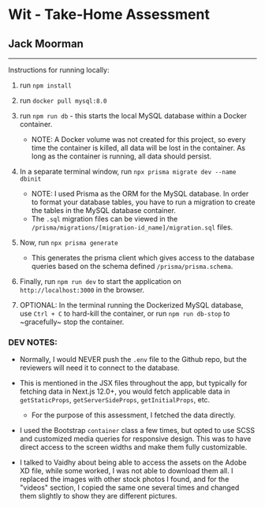 # Wit - Take-Home Assessment

## Jack Moorman

---

Instructions for running locally:

1. run `npm install`
2. run `docker pull mysql:8.0`
3. run `npm run db` - this starts the local MySQL database within a Docker container.
   - NOTE: A Docker volume was not created for this project, so every time the container is killed, all data will be lost in the container. As long as the container is running, all data should persist.
4. In a separate terminal window, run `npx prisma migrate dev --name dbinit`
   - NOTE: I used Prisma as the ORM for the MySQL database. In order to format your database tables, you have to run a migration to create the tables in the MySQL database container.
   - The `.sql` migration files can be viewed in the `/prisma/migrations/[migration-id_name]/migration.sql` files.
5. Now, run `npx prisma generate`
   - This generates the prisma client which gives access to the database queries based on the schema defined `/prisma/prisma.schema`.
6. Finally, run `npm run dev` to start the application on `http://localhost:3000` in the browser.

7. OPTIONAL: In the terminal running the Dockerized MySQL database, use `Ctrl + C` to hard-kill the container, or run `npm run db-stop` to ~gracefully~ stop the container.

### DEV NOTES:

- Normally, I would NEVER push the `.env` file to the Github repo, but the reviewers will need it to connect to the database.

- This is mentioned in the JSX files throughout the app, but typically for fetching data in Next.js 12.0+, you would fetch applicable data in `getStaticProps`, `getServerSideProps`, `getInitialProps`, etc.

  - For the purpose of this assessment, I fetched the data directly.

- I used the Bootstrap `container` class a few times, but opted to use SCSS and customized media queries for responsive design. This was to have direct access to the screen widths and make them fully customizable.

- I talked to Vaidhy about being able to access the assets on the Adobe XD file, while some worked, I was not able to download them all. I replaced the images with other stock photos I found, and for the "videos" section, I copied the same one several times and changed them slightly to show they are different pictures.
